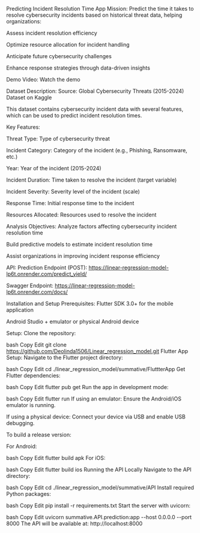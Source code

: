 Predicting Incident Resolution Time App
Mission:
Predict the time it takes to resolve cybersecurity incidents based on historical threat data, helping organizations:

Assess incident resolution efficiency

Optimize resource allocation for incident handling

Anticipate future cybersecurity challenges

Enhance response strategies through data-driven insights

Demo Video:
Watch the demo

Dataset Description:
Source: Global Cybersecurity Threats (2015-2024) Dataset on Kaggle

This dataset contains cybersecurity incident data with several features, which can be used to predict incident resolution times.

Key Features:

Threat Type: Type of cybersecurity threat

Incident Category: Category of the incident (e.g., Phishing, Ransomware, etc.)

Year: Year of the incident (2015-2024)

Incident Duration: Time taken to resolve the incident (target variable)

Incident Severity: Severity level of the incident (scale)

Response Time: Initial response time to the incident

Resources Allocated: Resources used to resolve the incident

Analysis Objectives:
Analyze factors affecting cybersecurity incident resolution time

Build predictive models to estimate incident resolution time

Assist organizations in improving incident response efficiency

API:
Prediction Endpoint (POST): https://linear-regression-model-lp6t.onrender.com/predict_yield/

Swagger Endpoint: https://linear-regression-model-lp6t.onrender.com/docs/

Installation and Setup
Prerequisites:
Flutter SDK 3.0+ for the mobile application

Android Studio + emulator or physical Android device

Setup:
Clone the repository:

bash
Copy
Edit
git clone https://github.com/Deolinda1506/Linear_regression_model.git
Flutter App Setup: Navigate to the Flutter project directory:

bash
Copy
Edit
cd ./linear_regression_model/summative/FluttterApp
Get Flutter dependencies:

bash
Copy
Edit
flutter pub get
Run the app in development mode:

bash
Copy
Edit
flutter run
If using an emulator: Ensure the Android/iOS emulator is running.

If using a physical device: Connect your device via USB and enable USB debugging.

To build a release version:

For Android:

bash
Copy
Edit
flutter build apk
For iOS:

bash
Copy
Edit
flutter build ios
Running the API Locally
Navigate to the API directory:

bash
Copy
Edit
cd ./linear_regression_model/summative/API
Install required Python packages:

bash
Copy
Edit
pip install -r requirements.txt
Start the server with uvicorn:

bash
Copy
Edit
uvicorn summative.API.prediction:app --host 0.0.0.0 --port 8000
The API will be available at:
http://localhost:8000
